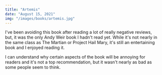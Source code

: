 ```yaml
---
title: "Artemis"
date: "August 15, 2021"
img: "/images/books/artemis.jpg"
---
```


I've been avoiding this book after reading a lot of really negative reviews, but, it was the only Andy Weir book I hadn't read yet. While it's not nearly in the same class as The Martian or Project Hail Mary, it's still an entertaining book and I enjoyed reading it.

I can understand why certain aspects of the book will be annoying for readers and it's not a top recommendation, but it wasn't nearly as bad as some people seem to think.